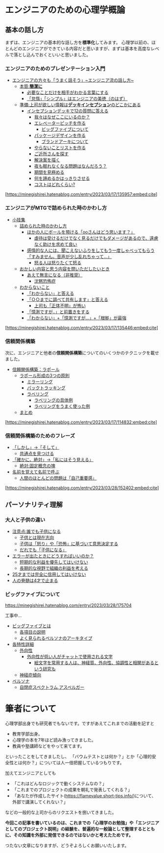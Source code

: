 <!--
title:   エンジニアためのコミュニケーション向上方法【エンジニアのための心理学】
tags:    1on1,アジャイル,エンジニア,プレゼンテーション,心理学
id:      f6601eaa403d264aa8fc
private: false
-->


# エンジニアのための心理学概論

## 基本の話し方

まずは、エンジニアの基本的な話し方を**標準化**してみます。
心理学以前の、ほとんどのエンジニアができている内容だと思いますが、まずは基本を高度なレベルで落とし込んでおくといいと思いました。


### エンジニアのためのプレゼンテーション入門


- [エンジニアの方々も「うまく話そう」~エンジニア流の話し方~](https://minegishirei.hatenablog.com/entry/2023/03/17/135957#エンジニアの方々もうまく話そうエンジニア流の話し方)
  - [本質:**簡潔に**](https://minegishirei.hatenablog.com/entry/2023/03/17/135957#本質簡潔に)
    - [必要なことだけを相手がわかる言葉にする](https://minegishirei.hatenablog.com/entry/2023/03/17/135957#必要なことだけを相手がわかる言葉にする)
    - [「怠惰」「シンプル」はエンジニアの美徳（のはず）](https://minegishirei.hatenablog.com/entry/2023/03/17/135957#怠惰シンプルはエンジニアの美徳のはず)
  - [準備:上司が欲しい情報は**デッキインセプション**のどこかにある](https://minegishirei.hatenablog.com/entry/2023/03/17/135957#準備上司が欲しい情報はデッキインセプションのどこかにある)
    - [インセプションデッキで12の質問に答える](https://minegishirei.hatenablog.com/entry/2023/03/17/135957#インセプションデッキで12の質問に答える)
      - [我々はなぜここにいるのか？](https://minegishirei.hatenablog.com/entry/2023/03/17/135957#我々はなぜここにいるのか)
      - [エレベーターピッチを作る](https://minegishirei.hatenablog.com/entry/2023/03/17/135957#エレベーターピッチを作る)
        - [ビッグファイブについて](https://minegishirei.hatenablog.com/entry/2023/03/17/135957#ビッグファイブについて)
      - [パッケージデザインを作る](https://minegishirei.hatenablog.com/entry/2023/03/17/135957#パッケージデザインを作る)
        - [ブランドアーキについて](https://minegishirei.hatenablog.com/entry/2023/03/17/135957#ブランドアーキについて)
      - [やらないことリストを作る](https://minegishirei.hatenablog.com/entry/2023/03/17/135957#やらないことリストを作る)
      - [ご近所さんを探す](https://minegishirei.hatenablog.com/entry/2023/03/17/135957#ご近所さんを探す)
      - [解決案を描く](https://minegishirei.hatenablog.com/entry/2023/03/17/135957#解決案を描く)
      - [夜も眠れなくなる問題はなんだろう？](https://minegishirei.hatenablog.com/entry/2023/03/17/135957#夜も眠れなくなる問題はなんだろう)
      - [期間を見極める](https://minegishirei.hatenablog.com/entry/2023/03/17/135957#期間を見極める)
      - [何を諦めるかはっきりさせる](https://minegishirei.hatenablog.com/entry/2023/03/17/135957#何を諦めるかはっきりさせる)
      - [コストはどれくらい?](https://minegishirei.hatenablog.com/entry/2023/03/17/135957#コストはどれくらい)

[https://minegishirei.hatenablog.com/entry/2023/03/17/135957:embed:cite]


### エンジニアがMTGで詰められた時のかわし方

- [小技集](#小技集)
  - [詰められた時のかわし方](https://minegishirei.hatenablog.com/entry/2023/03/17/135446#詰められた時のかわし方)
    - [ほかの人にボールを預ける「ooさんはどう思います？」](https://minegishirei.hatenablog.com/entry/2023/03/17/135446#ほかの人にボールを預けるooさんはどう思います)
      - [虐待は受けるだけでなく見るだけでもダメージがあるので、遠慮なく助けを求めて良い](https://minegishirei.hatenablog.com/entry/2023/03/17/135446#虐待は受けるだけでなく見るだけでもダメージがあるので遠慮なく助けを求めて良い)
    - [感情的な人には、聞こえないふりをしてもう一度しゃべってもらう「すみません。音声が少し乱れちゃって...」](https://minegishirei.hatenablog.com/entry/2023/03/17/135446#感情的な人には聞こえないふりをしてもう一度しゃべってもらうすみません音声が少し乱れちゃって)
      - [怒る人は怒りたくて怒る](https://minegishirei.hatenablog.com/entry/2023/03/17/135446#怒る人は怒りたくて怒る)
  - [おかしい内容と思う内容を問いただしたいとき](https://minegishirei.hatenablog.com/entry/2023/03/17/135446#おかしい内容と思う内容を問いただしたいとき)
    - [あえて無言になる（非推奨）](https://minegishirei.hatenablog.com/entry/2023/03/17/135446#あえて無言になる非推奨)
        - [沈黙恐怖症](https://minegishirei.hatenablog.com/entry/2023/03/17/135446#沈黙恐怖症)
  - [わからないこと](https://minegishirei.hatenablog.com/entry/2023/03/17/135446#わからないこと)
    - [「わからない」と答える](https://minegishirei.hatenablog.com/entry/2023/03/17/135446#わからないと答える)
    - [「ＯＯまでに調べて共有します」と答える](https://minegishirei.hatenablog.com/entry/2023/03/17/135446#ｏｏまでに調べて共有しますと答える)
      - [上司も「正体不明」が怖い](https://minegishirei.hatenablog.com/entry/2023/03/17/135446#上司も正体不明が怖い)
    - [「憶測ですが..」と前置きをする](https://minegishirei.hatenablog.com/entry/2023/03/17/135446#憶測ですがと前置きをする)
    - [「わからない」+「憶測ですが...」+「根拠」が最強](https://minegishirei.hatenablog.com/entry/2023/03/17/135446#わからない憶測ですが根拠が最強)


[https://minegishirei.hatenablog.com/entry/2023/03/17/135446:embed:cite]


### 信頼関係構築

次に、エンジニアと他者の**信頼関係構築**についてのいくつかのテクニックを載せました。


- [信頼関係構築：ラポール](https://minegishirei.hatenablog.com/entry/2023/03/17/114832#信頼関係構築ラポール)
  - [ラポール形成の3つの原則](https://minegishirei.hatenablog.com/entry/2023/03/17/114832#ラポール形成の3つの原則)
    - [ミラーリング](https://minegishirei.hatenablog.com/entry/2023/03/17/114832#ミラーリング)
    - [バックトラッキング](https://minegishirei.hatenablog.com/entry/2023/03/17/114832#バックトラッキング)
    - [ラベリング](https://minegishirei.hatenablog.com/entry/2023/03/17/114832#ラベリング)
      - [ラベリングの具体例](https://minegishirei.hatenablog.com/entry/2023/03/17/114832#ラベリングの具体例)
      - [ラベリングをうまく使った例](https://minegishirei.hatenablog.com/entry/2023/03/17/114832#ラベリングをうまく使った例)
  - [まとめ](https://minegishirei.hatenablog.com/entry/2023/03/17/114832#まとめ)

[https://minegishirei.hatenablog.com/entry/2023/03/17/114832:embed:cite]


### 信頼関係構築のためのフレーズ


- [「しかし」→「そして」](https://minegishirei.hatenablog.com/entry/2023/03/28/152402#しかしそして)
  - [共通点を見つける](https://minegishirei.hatenablog.com/entry/2023/03/28/152402#共通点を見つける)
- [「確かに、絶対」→「私にはそう見える」](https://minegishirei.hatenablog.com/entry/2023/03/28/152402#確かに絶対私にはそう見える)
  - [絶対:固定概念の塊](https://minegishirei.hatenablog.com/entry/2023/03/28/152402#絶対固定概念の塊)
- [名前を覚えて名前で呼ぶ](https://minegishirei.hatenablog.com/entry/2023/03/28/152402#名前を覚えて名前で呼ぶ)
  - [人間のほとんどの問題は「自己重要感」](https://minegishirei.hatenablog.com/entry/2023/03/28/152402#人間のほとんどの問題は自己重要感)



[https://minegishirei.hatenablog.com/entry/2023/03/28/152402:embed:cite]




## パーソナリティ理解

### 大人と子供の違い


- [注意点:誰でも子供になる](https://minegishirei.hatenablog.com/entry/2023/03/17/171600#注意点誰でも子供になる)
  - [子供とは現在志向](https://minegishirei.hatenablog.com/entry/2023/03/17/171600#子供とは現在志向)
  - [子供は「怒り」や「恐怖」に基づいて意思決定する](https://minegishirei.hatenablog.com/entry/2023/03/17/171600#子供は怒りや恐怖に基づいて意思決定する)
  - [だれでも「子供になる」](https://minegishirei.hatenablog.com/entry/2023/03/17/171600#だれでも子供になる)
- [エラーが出たときにどうすればいいのか？](https://minegishirei.hatenablog.com/entry/2023/03/17/171600#エラーが出たときにどうすればいいのか)
  - [短期的な利益を優先してはいけない](https://minegishirei.hatenablog.com/entry/2023/03/17/171600#短期的な利益を優先してはいけない)
  - [長期的な視野で組織の利益を考える](https://minegishirei.hatenablog.com/entry/2023/03/17/171600#長期的な視野で組織の利益を考える)
- [25才までは完全に信用してはいけない](https://minegishirei.hatenablog.com/entry/2023/03/17/171600#25才までは完全に信用してはいけない)
- [人の脊髄は4才で止まる](https://minegishirei.hatenablog.com/entry/2023/03/17/171600#人の脊髄は4才で止まる)


### ビッグファイブについて


https://minegishirei.hatenablog.com/entry/2023/03/28/175704

工事中...

- [ビッグファイブとは](#ビッグファイブとは)
  - [各項目の説明](#各項目の説明)
  - [よく見られるペルソナのアーキタイプ](#よく見られるペルソナのアーキタイプ)
- [各特性詳細](#各特性詳細)
  - [外向性](#外向性)
    - [外向性が低い人がチャットで使用される文字](#外向性が低い人がチャットで使用される文字)
      - [絵文字を常用する人は、神経質、外向性、協調性と相関があるという研究も](#絵文字を常用する人は神経質外向性協調性と相関があるという研究も)
  - [神経症傾向](#神経症傾向)
- [ペルソナ](#ペルソナ)
  - [自閉症スペクトラム,アスペルガー](#自閉症スペクトラムアスペルガー)



# 筆者について

心理学部出身でも研究者でもないです。ですがあえてこれまでの活動を記すと

- 教育学部出身。
- 心理学の本を7年ほど読み漁ってきました。
- 教員や塾講師などをやって来てます。

といったことをしてきましたし、
「バウムテストとは何か？」とか「心理的安全性とは何か？」については人一倍把握しているつもりです。

加えてエンジニアとしても

- 「これはどんなロジックで動くシステムなの？」
- 「これまでのプロジェクトの成果を朝礼で発表してくれる？」
- 「あなたが作成したサイト(https://flamevalue.short-tips.info/)について、外部で講演してくれない？」

などの一般的な上司からのリクエストを捌いてきました。

**今回この記事を書いているのは、これまでの「心理学のお勉強」や「エンジニアとしてのプロジェクト説明」の経験を、普遍的な一般論として整理するとともに、その知識を外部に発信できるのではないかと考えたためです。**

つたない文章になりますが、どうぞよろしくお願いいたします。
